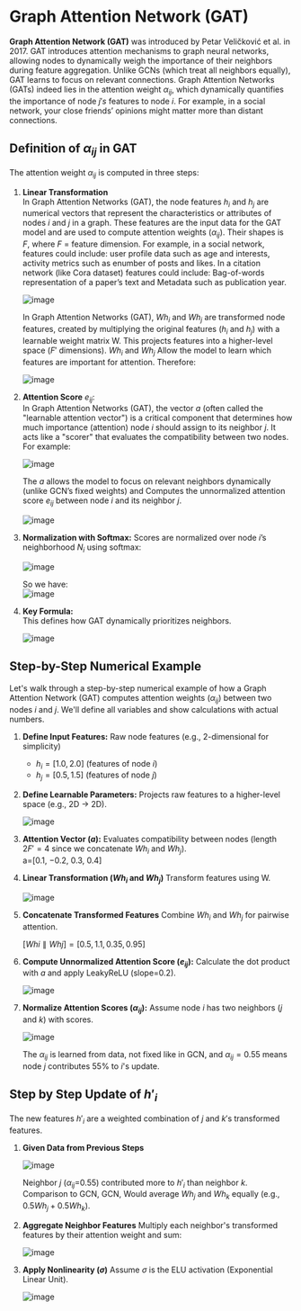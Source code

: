 # Graph Attention Network (GAT) 
**Graph Attention Network (GAT)** was introduced by Petar Veličković et al. in 2017. GAT introduces attention mechanisms to graph neural networks, allowing nodes to dynamically weigh the importance of their neighbors during feature aggregation. Unlike GCNs (which treat all neighbors equally), GAT learns to focus on relevant connections. Graph Attention Networks (GATs) indeed lies in the attention weight $α_{ij}$, which dynamically quantifies the importance of node $j's$ features to node $i$. For example, in a social network, your close friends’ opinions might matter more than distant connections.

## Definition of $α_{ij}$ in GAT
The attention weight $α_{ij}$ is computed in three steps:  
1. **Linear Transformation**  
   In Graph Attention Networks (GAT), the node features $h_i$ and $h_j$ are numerical vectors that represent the characteristics or attributes of nodes $i$ and $j$ in a graph. These features are the input data for the GAT model and are used to compute attention weights ($α_{ij}$). Their shapes is $F$, where $F$ = feature dimension. For example, in a social network, features could include: user profile data such as age and interests, activity metrics such as enumber of posts and likes.  In a citation network (like Cora dataset) features could include: Bag-of-words representation of a paper’s text and Metadata such as publication year.

   ![image](https://github.com/user-attachments/assets/08199dc5-6388-4834-8372-5efdd83c8c93)

   In Graph Attention Networks (GAT), $Wh_i$ and $Wh_j$ are transformed node features, created by multiplying the original features ($h_i$ and $h_j$) with a learnable weight matrix W. This projects features into a higher-level space ($F′$ dimensions).  $Wh_i$ and $Wh_j$ Allow the model to learn which features are important for attention. Therefore:

   ![image](https://github.com/user-attachments/assets/0b658328-85c5-490c-9610-6922ca18dbc2)

2.  **Attention Score** $e_{ij}$:  
   In Graph Attention Networks (GAT), the vector $a$ (often called the "learnable attention vector") is a critical component that determines how much importance (attention) node $i$ should assign to its neighbor $j$. It acts like a "scorer" that evaluates the compatibility between two nodes. For example:  

    ![image](https://github.com/user-attachments/assets/dc172806-879e-4bbc-b2ec-b64ee20476a4)  

    The $a$ allows the model to focus on relevant neighbors dynamically (unlike GCN’s fixed weights) and Computes the unnormalized attention score $e_{ij}$ between node $i$ and its neighbor $j$.

    ![image](https://github.com/user-attachments/assets/4968fcd2-994f-4811-9d8c-53b7369b3754)

4. **Normalization with Softmax:**
   Scores are normalized over node $i$’s neighborhood $N_i$ using softmax:

      ![image](https://github.com/user-attachments/assets/34a84016-4d17-4593-bdba-427ce4fe4fb4)

    So we have:  
    ![image](https://github.com/user-attachments/assets/d39d7726-517f-47ac-8d0a-efcbfd2a6ff7)


5. **Key Formula:**  
   This defines how GAT dynamically prioritizes neighbors.

   ![image](https://github.com/user-attachments/assets/389b2be5-76ad-4fb8-ba42-e8631b07ac87)


## Step-by-Step Numerical Example  
Let's walk through a step-by-step numerical example of how a Graph Attention Network (GAT) computes attention weights ($α_{ij}$) between two nodes $i$ and $j$. We'll define all variables and show calculations with actual numbers.  
1. **Define Input Features:** Raw node features (e.g., 2-dimensional for simplicity)
   * $h_i=[1.0,2.0]$ (features of node $i$)
   * $h_j=[0.5,1.5]$ (features of node $j$)
   
2. **Define Learnable Parameters:** Projects raw features to a higher-level space (e.g., 2D → 2D).
   
   ![image](https://github.com/user-attachments/assets/6036d805-a1ce-4d46-9519-36e20a4eda13)

3. **Attention Vector ($a$):** Evaluates compatibility between nodes (length $2F′=4$ since we concatenate $Wh_i$ and $Wh_j$).  
   a=[0.1, −0.2, 0.3, 0.4]
   
4. **Linear Transformation ($Wh_i$ and $Wh_j$)** Transform features using W.
   
   ![image](https://github.com/user-attachments/assets/ffd77f38-2b28-475e-950f-6dfcad1b06ba)  

5. **Concatenate Transformed Features** Combine $Wh_i$ and $Wh_j$ for pairwise attention.
   
   $[Wh i∥Whj]=[0.5,1.1,0.35,0.95]$
   
6. **Compute Unnormalized Attention Score ($e_{ij}$):** Calculate the dot product with $a$ and apply LeakyReLU (slope=0.2).  

   ![image](https://github.com/user-attachments/assets/d7641b4a-cc84-4465-8747-bb314f7529bb)

7. **Normalize Attention Scores ($α_{ij}$):** Assume node $i$ has two neighbors ($j$ and $k$) with scores.

   ![image](https://github.com/user-attachments/assets/bbe59bd0-bcf9-4299-86b7-e0e56db38b2d)

   The $α_{ij}$ is learned from data, not fixed like in GCN, and $α_{ij}=0.55$ means node $j$ contributes 55% to $i$'s update. 

## Step by Step Update of $h'_i$
The new features $h'_i$ are a weighted combination of $j$ and $k'$s transformed features.  

1. **Given Data from Previous Steps** 
   
   ![image](https://github.com/user-attachments/assets/657b501c-cb04-49d0-8f6a-488913bf7b50)

   Neighbor $j$ ($α_{ij}$=0.55) contributed more to $h'_i$ than neighbor $k$. Comparison to GCN, GCN, Would average $Wh_j$ and $Wh_k$ equally (e.g., $0.5Wh_j + 0.5Wh_k$).

2. **Aggregate Neighbor Features** Multiply each neighbor's transformed features by their attention weight and sum:
   
   ![image](https://github.com/user-attachments/assets/d923232e-3350-40ec-be88-8ae0cfdb7d8c)

3. **Apply Nonlinearity ($σ$)** Assume $σ$ is the ELU activation (Exponential Linear Unit).

   ![image](https://github.com/user-attachments/assets/1ef260b6-1ce4-48c2-945f-8ff17d8e9b60)


  
  
